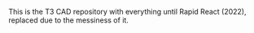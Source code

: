 This is the T3 CAD repository with everything until Rapid React (2022), replaced due to the messiness of it.
